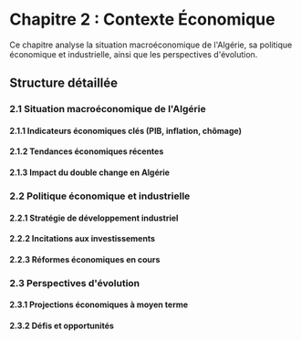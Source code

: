 # Chapitre 2 : Contexte Économique

Ce chapitre analyse la situation macroéconomique de l'Algérie, sa politique économique et industrielle, ainsi que les perspectives d'évolution.

## Structure détaillée

### 2.1 Situation macroéconomique de l'Algérie
#### 2.1.1 Indicateurs économiques clés (PIB, inflation, chômage)
#### 2.1.2 Tendances économiques récentes
#### 2.1.3 Impact du double change en Algérie

### 2.2 Politique économique et industrielle
#### 2.2.1 Stratégie de développement industriel
#### 2.2.2 Incitations aux investissements
#### 2.2.3 Réformes économiques en cours

### 2.3 Perspectives d'évolution
#### 2.3.1 Projections économiques à moyen terme
#### 2.3.2 Défis et opportunités
